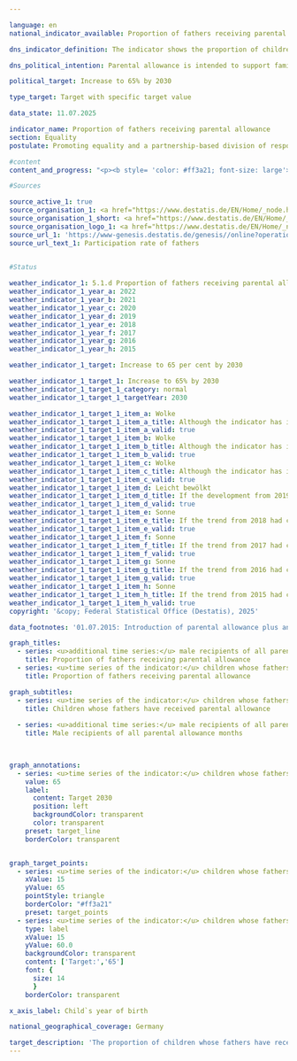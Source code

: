 ```yaml
---

language: en        
national_indicator_available: Proportion of fathers receiving parental allowance        

dns_indicator_definition: The indicator shows the proportion of children (in %) whose fathers received parental allowance.        

dns_political_intention: Parental allowance is intended to support families in sharing responsibilities as partners and to achieve a good work-life balance for mothers and fathers. The introduction of Parental Allowance Plus and the partnership bonus in particular is intended to further promote social change in gender-stereotypical role models of mothers and fathers and ultimately promote equality in the labour market.        

political_target: Increase to 65% by 2030        

type_target: Target with specific target value        

data_state: 11.07.2025        

indicator_name: Proportion of fathers receiving parental allowance        
section: Equality        
postulate: Promoting equality and a partnership-based division of responsibilities        

#content         
content_and_progress: "<p><b style= 'color: #ff3a21; font-size: large'>5.1.d Proportion of fathers receiving parental allowance</b><br><br><b>Content and methodology</b><br><br>Parental allowance was introduced when the Federal Parental Allowance and Parental Leave Act (BEEG) came into force for children born on or after January 1, 2007. Parents are entitled to parental allowance if they are resident or ordinarily resident in Germany, live in the same household as their child, are responsible for the child's care and upbringing and have no or only limited gainful employment. The regulations apply equally to mothers and fathers. The parents' spouses or partners are also eligible if they live in the same household. In over 99% of cases, the beneficiaries are biological or adoptive parents.<sup>1</sup> <br><br>The indicator is based on the quarterly parental allowance statistics, in which all approved parental allowance benefits are recorded. It shows the proportion of children born in a particular year whose fathers received parental allowance in relation to all children in that year for whom parental allowance was received. As only children who are entitled to parental allowance are taken into account, children of foreign asylum seekers who are not entitled to parental allowance, for example, are not taken into account and therefore have no influence on the indicator. The data is based on the completed parental allowance payments per birth cohort. Complete data is therefore generally only available around two years after the end of the respective birth year.<br><br>A differentiation by type of partnership (same-sex or opposite-sex) is not possible due to the current survey methodology. For the sake of simplicity, it is therefore assumed that each child is assigned exactly one father entitled to benefits. Until June 30, 2015, the maximum period of entitlement was limited to 14&nbsp;months. For children born from July 1, 2015, parents can choose between different benefit models or combine them: Basic Parental Allowance, Parental Allowance Plus and Partnership Bonus. Depending on the model chosen, the period of entitlement can vary significantly.<br><br>The indicator only shows the actual amount of parental allowance received. It does not include the duration of entitlement or the possible extent of part-time employment while receiving parental allowance. Since April 1, 2025, new income limits have applied to the receipt of parental allowance. This new regulation could influence the development of the indicator in future, as fewer couples are likely to be eligible.<br><br><b>Development</b><br><br>Between 2008&nbsp;and 2022, the proportion of fathers receiving parental allowance increased significantly. The proportion of children whose fathers received parental allowance increased from 21.2% in 2008&nbsp;to 46.3% in 2022. Maternal participation remained constant at a high level of around 98% over the same period. Despite this trend, the politically set target of increasing the proportion of children with fathers receiving parental allowance to at least 65% by 2030&nbsp;is unlikely to be achieved if the trend remains the same.<br><br>The increase in paternal participation was accompanied by a slight decrease in the average duration of receipt per father. While fathers received parental allowance for children born in 2008&nbsp;for an average of 3.7&nbsp;months, the figure for the 2022&nbsp;cohort was only 3.3&nbsp;months. However, as more fathers participated overall, the total number of parental allowance months claimed by fathers increased. In relation to all eligible fathers&nbsp;–&nbsp;that is, including those who did not apply &#8209; the average number of months claimed rose from 0.8&nbsp;(2008) to 1.5&nbsp;months (2022).<br><br>The average duration of entitlement for mothers (in relation to all eligible mothers) was significantly higher in comparison: it was 11.5&nbsp;months for the 2008&nbsp;cohort and rose to 13.8&nbsp;months for the 2022&nbsp;cohort.<br><br>A regional comparison for 2022&nbsp;shows clear differences in paternal participation: The highest proportions were recorded in Sachsen (55.4%) and Bayern (53.8%), while Bremen (35.0%) and Saarland (34.8%) had the lowest figures.<br><br><small><sup>1</sup> For ease of reading, the terms <i>mothers</i> and <i>fathers</i> are used in simplified form below.</small></p>"                

#Sources        

source_active_1: true
source_organisation_1: <a href="https://www.destatis.de/EN/Home/_node.html" target="_blank">Federal Statistical Office</a>
source_organisation_1_short: <a href="https://www.destatis.de/EN/Home/_node.html" target="_blank">Federal Statistical Office</a>
source_organisation_logo_1: <a href="https://www.destatis.de/EN/Home/_node.html" target="_blank"><img src="https://dnsTestEnvironment.github.io/dns-indicators/public/OrgImgEn/destatis.png" alt="Federal Statistical Office" title=" Click here to visit the homepage of the organizationFederal Statistical Office" style="height:60px; width:148px; border:transparent"/></a>
source_url_1: 'https://www-genesis.destatis.de/genesis//online?operation=table&code=22922-0011&bypass=true&levelindex=0&levelid=1660813986805#abreadcrumb&language=en'
source_url_text_1: Participation rate of fathers
        

#Status        

weather_indicator_1: 5.1.d Proportion of fathers receiving parental allowance
weather_indicator_1_year_a: 2022
weather_indicator_1_year_b: 2021
weather_indicator_1_year_c: 2020
weather_indicator_1_year_d: 2019
weather_indicator_1_year_e: 2018
weather_indicator_1_year_f: 2017
weather_indicator_1_year_g: 2016
weather_indicator_1_year_h: 2015

weather_indicator_1_target: Increase to 65 per cent by 2030

weather_indicator_1_target_1: Increase to 65% by 2030
weather_indicator_1_target_1_category: normal
weather_indicator_1_target_1_targetYear: 2030

weather_indicator_1_target_1_item_a: Wolke
weather_indicator_1_target_1_item_a_title: Although the indicator has in 2022 been moving in the desired direction toward the target, if the trend had to continued, the target would have been missed in the target year by more than 20% of the difference between the target value and the value at that time.
weather_indicator_1_target_1_item_a_valid: true
weather_indicator_1_target_1_item_b: Wolke
weather_indicator_1_target_1_item_b_title: Although the indicator has in 2021 been moving in the desired direction toward the target, if the trend had to continued, the target would have been missed in the target year by more than 20% of the difference between the target value and the value at that time.
weather_indicator_1_target_1_item_b_valid: true
weather_indicator_1_target_1_item_c: Wolke
weather_indicator_1_target_1_item_c_title: Although the indicator has in 2020 been moving in the desired direction toward the target, if the trend had to continued, the target would have been missed in the target year by more than 20% of the difference between the target value and the value at that time.
weather_indicator_1_target_1_item_c_valid: true
weather_indicator_1_target_1_item_d: Leicht bewölkt
weather_indicator_1_target_1_item_d_title: If the development from 2019 had continued, the target had been missed by at least 5&nbsp;documentat%, but by a maximum of 20&nbsp;% of the difference between the target value and the value at that time.
weather_indicator_1_target_1_item_d_valid: true
weather_indicator_1_target_1_item_e: Sonne
weather_indicator_1_target_1_item_e_title: If the trend from 2018 had continued, the target value would have been reached or missed by less than 5% of the difference between the target value and the value at that time.
weather_indicator_1_target_1_item_e_valid: true
weather_indicator_1_target_1_item_f: Sonne
weather_indicator_1_target_1_item_f_title: If the trend from 2017 had continued, the target value would have been reached or missed by less than 5% of the difference between the target value and the value at that time.
weather_indicator_1_target_1_item_f_valid: true
weather_indicator_1_target_1_item_g: Sonne
weather_indicator_1_target_1_item_g_title: If the trend from 2016 had continued, the target value would have been reached or missed by less than 5% of the difference between the target value and the value at that time.
weather_indicator_1_target_1_item_g_valid: true
weather_indicator_1_target_1_item_h: Sonne
weather_indicator_1_target_1_item_h_title: If the trend from 2015 had continued, the target value would have been reached or missed by less than 5% of the difference between the target value and the value at that time.
weather_indicator_1_target_1_item_h_valid: true        
copyright: '&copy; Federal Statistical Office (Destatis), 2025'        

data_footnotes: '01.07.2015: Introduction of parental allowance plus and partnership bonus.<br>• In order to analyse all completed benefit payments for a specific period of birth, the maximum possible payment period must be taken into account, meaning that data can only be displayed with a longer time lag.'        

graph_titles: 
  - series: <u>additional time series:</u> male recipients of all parental allowance months taken
    title: Proportion of fathers receiving parental allowance
  - series: <u>time series of the indicator:</u> children whose fathers have received parental allowance
    title: Proportion of fathers receiving parental allowance        

graph_subtitles: 
  - series: <u>time series of the indicator:</u> children whose fathers have received parental allowance
    title: Children whose fathers have received parental allowance
    
  - series: <u>additional time series:</u> male recipients of all parental allowance months taken
    title: Male recipients of all parental allowance months
            


graph_annotations:
  - series: <u>time series of the indicator:</u> children whose fathers have received parental allowance
    value: 65
    label:
      content: Target 2030
      position: left
      backgroundColor: transparent
      color: transparent
    preset: target_line
    borderColor: transparent        


graph_target_points:
  - series: <u>time series of the indicator:</u> children whose fathers have received parental allowance
    xValue: 15
    yValue: 65
    pointStyle: triangle
    borderColor: "#ff3a21"
    preset: target_points
  - series: <u>time series of the indicator:</u> children whose fathers have received parental allowance
    type: label
    xValue: 15
    yValue: 60.0
    backgroundColor: transparent
    content: ['Target:','65']
    font: {
      size: 14
      }
    borderColor: transparent        

x_axis_label: Child`s year of birth        

national_geographical_coverage: Germany        

target_description: 'The proportion of children whose fathers have received parental allowance should increase to at least 65% by 2030.<br>• According to the target formulation, if the average trend from 2017&nbsp;to 2022&nbsp;continues, the indicator value for 5.1.d would only reach about 56% by 2030. The gap to the politically defined target is therefore substantial (over 20% of the difference between the target and the 2022&nbsp;value), making it unlikely that the target will be achieved. Indicator 5.1.d is therefore assessed as <b>cloud</b> for 2022.<br>• Data status at assessment: 11/07/2025.<br><br><a href="https://dnsUpgradeEnvironment.github.io/site/en/status"><img src="https://sdg-indikatoren.de/public/Wettersymbole/Wolke.png" title="Although the indicator has in 2022&nbsp;been moving in the desired direction toward the target, if the trend had to continued, the target would have been missed in the target year by more than 20% of the difference between the target value and the value at that time." alt="Weathersymbol: cloud"/></a>'        
---
```


